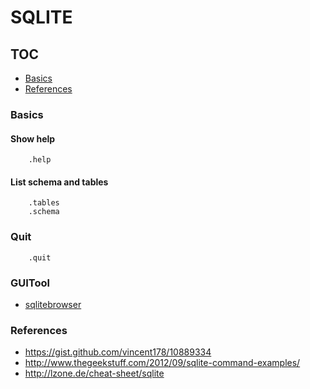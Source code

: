# SQLITE

## <a id="toc">TOC
* [Basics](#user-content-basics)
* [References](#user-content-references)

### <a id="basics"></a>Basics

#### Show help
```
    .help
```

#### List schema and tables

```
    .tables
    .schema
```

### Quit
```
    .quit
```


### GUITool
* [sqlitebrowser](http://sqlitebrowser.org/)

### <a id="references"></a>References
* https://gist.github.com/vincent178/10889334
* http://www.thegeekstuff.com/2012/09/sqlite-command-examples/
* http://lzone.de/cheat-sheet/sqlite

